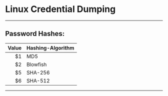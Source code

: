 # Linux Credential Dumping

--------------------------------------------------------------------

## Password Hashes:

| Value | Hashing-Algorithm |
|-----:|---------------|
|    $1|            MD5|
|    $2|       Blowfish|
|    $5|        SHA-256|
|    $6|        SHA-512|

--------------------------------------------------------------------
